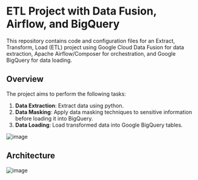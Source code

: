 # ETL Project with Data Fusion, Airflow, and BigQuery

This repository contains code and configuration files for an Extract, Transform, Load (ETL) project using Google Cloud Data Fusion for data extraction, Apache Airflow/Composer for orchestration, and Google BigQuery for data loading.

## Overview

The project aims to perform the following tasks:

1. **Data Extraction**: Extract data using python.
2. **Data Masking**: Apply data masking techniques to sensitive information before loading it into BigQuery.
3. **Data Loading**: Load transformed data into Google BigQuery tables.

![image](https://github.com/vishal-bulbule/etl-pipeline-datafusion-airflow/assets/143475073/755818fe-1cd3-4e1c-827d-35b963d6f414)

## Architecture

![image](https://github.com/vishal-bulbule/etl-pipeline-datafusion-airflow/assets/143475073/0ea51bdb-99cc-4abf-8ccc-8be721462fc3)

